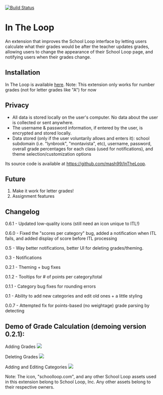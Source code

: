  [![Build Status](https://travis-ci.org/mash99/InTheLoop.svg?branch=develop)](https://travis-ci.org/mash99/InTheLoop)
# In The Loop
An extension that improves the School Loop interface by letting users calculate what their grades would be after the teacher updates grades, allowing users to change the appearance of their School Loop page, and notifying users when their grades change.  

## Installation
In The Loop is available [here](https://chrome.google.com/webstore/detail/in-the-loop-for-school-lo/ppigcngidmooiiafkelbilbojiijffag).
Note: This extension only works for number grades (not for letter grades like "A") for now

## Privacy
-  All data is stored locally on the user's computer. No data about the user is collected or sent anywhere.
-  The username & password information, if entered by the user, is encrypted and stored locally.
-  Data stored (only if the user voluntarily allows and enters it): school subdomain (i.e. "lynbrook", "montavista", etc), username, password, overall grade percentages for each class (used for notifications), and theme selection/customization options

Its source code is available at https://github.com/mash99/InTheLoop.

## Future
1.  Make it work for letter grades!
2.  Assignment features

## Changelog

0.6.1 - Updated low-quality icons (still need an icon unique to ITL!)

0.6.0 - Fixed the "scores per category" bug, added a notification when ITL fails, and added display of score before ITL processing

0.5 - Way better notifications, better UI for deleting grades/theming.

0.3 - Notifications

0.2.1 - Theming + bug fixes

0.1.2 - Tooltips for # of points per category/total

0.1.1 - Category bug fixes for rounding errors

0.1 - Ability to add new categories and edit old ones + a little styling

0.0.7 - Attempted fix for points-based (no weightage) grade parsing by detecting  

## Demo of Grade Calculation (demoing version 0.2.1):
Adding Grades
![](https://i.gyazo.com/6c424770f10b8598c4439b36c89193b4.gif)

Deleting Grades
![](https://i.gyazo.com/8252613bbe697fef07c8f1bf9a5d9134.gif)

Adding and Editing Categories
![](https://i.gyazo.com/0fdfe0e3ac2ad56c8b86b2599b6720b0.gif)

Note: The icon, "schoolloop.com", and any other School Loop assets used in this extension belong to School Loop, Inc. Any other assets belong to their respective owners.
